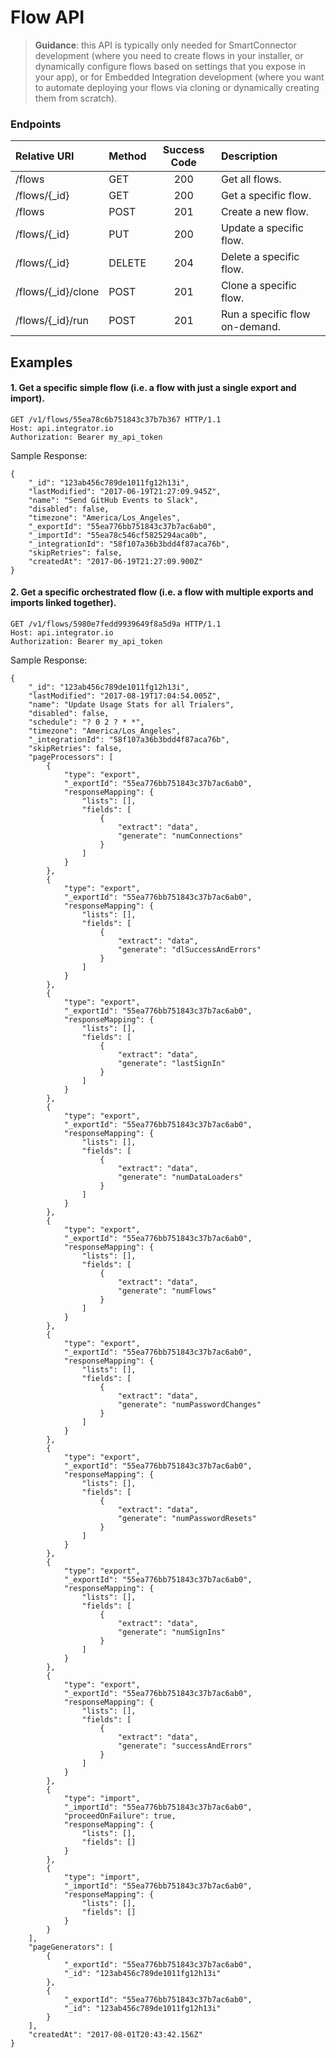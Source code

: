 Flow API
==========
>**Guidance**: this API is typically only needed for SmartConnector development (where you need to create flows in your installer, or dynamically configure flows based on settings that you expose in your app), or for Embedded Integration development (where you want to automate deploying your flows via cloning or dynamically creating them from scratch).

### Endpoints
| Relative URI| Method | Success Code | Description|
|:-------------------|:-------|:------------:|:------------------------------|
|/flows|GET|200|Get all flows.|
|/flows/{_id}|GET|200|Get a specific flow.|
|/flows|POST|201|Create a new flow.|
|/flows/{_id}|PUT|200|Update a specific flow.|
|/flows/{_id}|DELETE|204|Delete a specific flow.|
|/flows/{_id}/clone|POST|201|Clone a specific flow.|
|/flows/{_id}/run|POST|201|Run a specific flow on-demand.|


## Examples

#### 1.  Get a specific simple flow (i.e. a flow with just a single export and import).

```
GET /v1/flows/55ea78c6b751843c37b7b367 HTTP/1.1
Host: api.integrator.io
Authorization: Bearer my_api_token
```

Sample Response:

```
{
    "_id": "123ab456c789de1011fg12h13i",
    "lastModified": "2017-06-19T21:27:09.945Z",
    "name": "Send GitHub Events to Slack",
    "disabled": false,
    "timezone": "America/Los_Angeles",
    "_exportId": "55ea776bb751843c37b7ac6ab0",
    "_importId": "55ea78c546cf5825294aca0b",
    "_integrationId": "58f107a36b3bdd4f87aca76b",
    "skipRetries": false,
    "createdAt": "2017-06-19T21:27:09.900Z"
}
```

#### 2.  Get a specific orchestrated flow (i.e. a flow with multiple exports and imports linked together).

```
GET /v1/flows/5980e7fedd9939649f8a5d9a HTTP/1.1
Host: api.integrator.io
Authorization: Bearer my_api_token
```

Sample Response:

```
{
    "_id": "123ab456c789de1011fg12h13i",
    "lastModified": "2017-08-19T17:04:54.005Z",
    "name": "Update Usage Stats for all Trialers",
    "disabled": false,
    "schedule": "? 0 2 ? * *",
    "timezone": "America/Los_Angeles",
    "_integrationId": "58f107a36b3bdd4f87aca76b",
    "skipRetries": false,
    "pageProcessors": [
        {
            "type": "export",
            "_exportId": "55ea776bb751843c37b7ac6ab0",
            "responseMapping": {
                "lists": [],
                "fields": [
                    {
                        "extract": "data",
                        "generate": "numConnections"
                    }
                ]
            }
        },
        {
            "type": "export",
            "_exportId": "55ea776bb751843c37b7ac6ab0",
            "responseMapping": {
                "lists": [],
                "fields": [
                    {
                        "extract": "data",
                        "generate": "dlSuccessAndErrors"
                    }
                ]
            }
        },
        {
            "type": "export",
            "_exportId": "55ea776bb751843c37b7ac6ab0",
            "responseMapping": {
                "lists": [],
                "fields": [
                    {
                        "extract": "data",
                        "generate": "lastSignIn"
                    }
                ]
            }
        },
        {
            "type": "export",
            "_exportId": "55ea776bb751843c37b7ac6ab0",
            "responseMapping": {
                "lists": [],
                "fields": [
                    {
                        "extract": "data",
                        "generate": "numDataLoaders"
                    }
                ]
            }
        },
        {
            "type": "export",
            "_exportId": "55ea776bb751843c37b7ac6ab0",
            "responseMapping": {
                "lists": [],
                "fields": [
                    {
                        "extract": "data",
                        "generate": "numFlows"
                    }
                ]
            }
        },
        {
            "type": "export",
            "_exportId": "55ea776bb751843c37b7ac6ab0",
            "responseMapping": {
                "lists": [],
                "fields": [
                    {
                        "extract": "data",
                        "generate": "numPasswordChanges"
                    }
                ]
            }
        },
        {
            "type": "export",
            "_exportId": "55ea776bb751843c37b7ac6ab0",
            "responseMapping": {
                "lists": [],
                "fields": [
                    {
                        "extract": "data",
                        "generate": "numPasswordResets"
                    }
                ]
            }
        },
        {
            "type": "export",
            "_exportId": "55ea776bb751843c37b7ac6ab0",
            "responseMapping": {
                "lists": [],
                "fields": [
                    {
                        "extract": "data",
                        "generate": "numSignIns"
                    }
                ]
            }
        },
        {
            "type": "export",
            "_exportId": "55ea776bb751843c37b7ac6ab0",
            "responseMapping": {
                "lists": [],
                "fields": [
                    {
                        "extract": "data",
                        "generate": "successAndErrors"
                    }
                ]
            }
        },
        {
            "type": "import",
            "_importId": "55ea776bb751843c37b7ac6ab0",
            "proceedOnFailure": true,
            "responseMapping": {
                "lists": [],
                "fields": []
            }
        },
        {
            "type": "import",
            "_importId": "55ea776bb751843c37b7ac6ab0",
            "responseMapping": {
                "lists": [],
                "fields": []
            }
        }
    ],
    "pageGenerators": [
        {
            "_exportId": "55ea776bb751843c37b7ac6ab0",
            "_id": "123ab456c789de1011fg12h13i"
        },
        {
            "_exportId": "55ea776bb751843c37b7ac6ab0",
            "_id": "123ab456c789de1011fg12h13i"
        }
    ],
    "createdAt": "2017-08-01T20:43:42.156Z"
}
```
